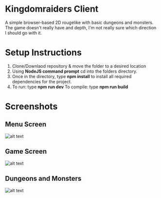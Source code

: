 # Kingdomraiders Client

A simple browser-based 2D rougelike with basic dungeons and monsters.
The game doesn't really have and depth, I'm not really sure which direction I should go with it.

# Setup Instructions
1. Clone/Downlaod repository & move the folder to a desired location
2. Using **NodeJS command prompt** cd into the folders directory.
3. Once in the directory, type **npm install** to install all required dependencies for the project.
4. To run: type **npm run dev** To compile: type **npm run build**



# Screenshots

## **Menu Screen**
![alt text](https://i.gyazo.com/a5f3c585bcb3480f0d42179e2fca3c0b.png)

## **Game Screen**
![alt text](https://i.gyazo.com/5242b4c7742426ddd836cdb171fd1264.png)

## **Dungeons and Monsters**
![alt text](https://i.gyazo.com/8ec3933130eac810dc0fb52712fc2aab.png)
